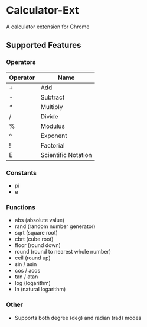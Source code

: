 # Calculator-Ext
A calculator extension for Chrome

## Supported Features

### Operators
| Operator | Name                  |
|----------|-----------------------|
|    \+    |  Add                  |
|    \-    |  Subtract             |
|    \*    |  Multiply             |
|    /     |  Divide               |
|    %     |  Modulus              |
|    ^     |  Exponent             |
|    !     |  Factorial            |
|    E     |  Scientific Notation  |

### Constants
- pi
- e

### Functions
- abs (absolute value)
- rand (random number generator)
- sqrt (square root)
- cbrt (cube root)
- floor (round down)
- round (round to nearest whole number)
- ceil (round up)
- sin / asin
- cos / acos
- tan / atan
- log (logarithm)
- ln (natural logarithm)

### Other
- Supports both degree (deg) and radian (rad) modes
